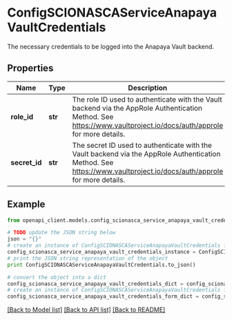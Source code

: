 # ConfigSCIONASCAServiceAnapayaVaultCredentials

The necessary credentials to be logged into the Anapaya Vault backend.

## Properties

Name | Type | Description | Notes
------------ | ------------- | ------------- | -------------
**role_id** | **str** | The role ID used to authenticate with the Vault backend via the AppRole Authentication Method. See https://www.vaultproject.io/docs/auth/approle for more details. | [optional] 
**secret_id** | **str** | The secret ID used to authenticate with the Vault backend via the AppRole Authentication Method. See https://www.vaultproject.io/docs/auth/approle for more details. | [optional] 

## Example

```python
from openapi_client.models.config_scionasca_service_anapaya_vault_credentials import ConfigSCIONASCAServiceAnapayaVaultCredentials

# TODO update the JSON string below
json = "{}"
# create an instance of ConfigSCIONASCAServiceAnapayaVaultCredentials from a JSON string
config_scionasca_service_anapaya_vault_credentials_instance = ConfigSCIONASCAServiceAnapayaVaultCredentials.from_json(json)
# print the JSON string representation of the object
print ConfigSCIONASCAServiceAnapayaVaultCredentials.to_json()

# convert the object into a dict
config_scionasca_service_anapaya_vault_credentials_dict = config_scionasca_service_anapaya_vault_credentials_instance.to_dict()
# create an instance of ConfigSCIONASCAServiceAnapayaVaultCredentials from a dict
config_scionasca_service_anapaya_vault_credentials_form_dict = config_scionasca_service_anapaya_vault_credentials.from_dict(config_scionasca_service_anapaya_vault_credentials_dict)
```
[[Back to Model list]](../README.md#documentation-for-models) [[Back to API list]](../README.md#documentation-for-api-endpoints) [[Back to README]](../README.md)


